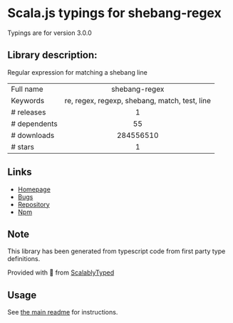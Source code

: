 
# Scala.js typings for shebang-regex

Typings are for version 3.0.0

## Library description:
Regular expression for matching a shebang line

|                    |                 |
| ------------------ | :-------------: |
| Full name          | shebang-regex |
| Keywords           | re, regex, regexp, shebang, match, test, line |
| # releases         | 1 |
| # dependents       | 55 |
| # downloads        | 284556510 |
| # stars            | 1 |

## Links
- [Homepage](https://github.com/sindresorhus/shebang-regex)
- [Bugs](https://github.com/sindresorhus/shebang-regex/issues)
- [Repository](https://github.com/sindresorhus/shebang-regex)
- [Npm](https://www.npmjs.com/package/shebang-regex)
    


## Note
This library has been generated from typescript code from first party type definitions.

Provided with :purple_heart: from [ScalablyTyped](https://github.com/oyvindberg/ScalablyTyped)

## Usage
See [the main readme](../../readme.md) for instructions.


